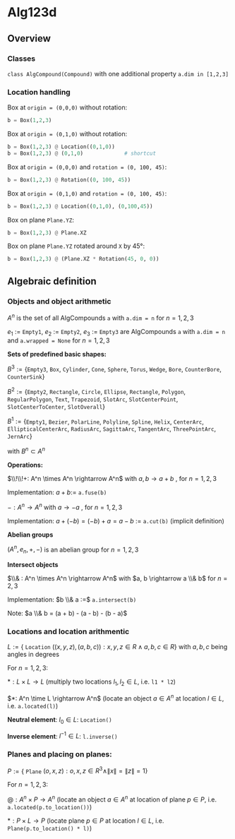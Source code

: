 # Alg123d

## Overview

### Classes

`class AlgCompound(Compound)` with one additional property `a.dim in [1,2,3]`

### Location handling

Box at `origin = (0,0,0)` without rotation:

```python
b = Box(1,2,3)
```

Box at `origin = (0,1,0)` without rotation:

```python
b = Box(1,2,3) @ Location((0,1,0))
b = Box(1,2,3) @ (0,1,0)             # shortcut
```

Box at `origin = (0,0,0)` and `rotation = (0, 100, 45)`:

```python
b = Box(1,2,3) @ Rotation((0, 100, 45))
```

Box at `origin = (0,1,0)` and `rotation = (0, 100, 45)`:

```python
b = Box(1,2,3) @ Location((0,1,0), (0,100,45))
```

Box on plane `Plane.YZ`:

```python
b = Box(1,2,3) @ Plane.XZ
```

Box on plane `Plane.YZ` rotated around `X` by 45°:

```python
b = Box(1,2,3) @ (Plane.XZ * Rotation(45, 0, 0))
```

## Algebraic definition

### Objects and object arithmetic

$A^n$ is the set of all AlgCompounds `a` with `a.dim = n` for $n = 1,2,3$

$e_1$ := `Empty1`, $e_2$ := `Empty2`, $e_3$ := `Empty3` are AlgCompounds `a` with `a.dim = n` and `a.wrapped = None` for $n = 1,2,3$

**Sets of predefined basic shapes:**

$B^3 := \lbrace$`Empty3`, `Box`, `Cylinder`, `Cone`, `Sphere`, `Torus`, `Wedge`, `Bore`, `CounterBore`, `CounterSink`$\rbrace$

$B^2 := \lbrace$`Empty2`, `Rectangle`, `Circle`, `Ellipse`, `Rectangle`, `Polygon`, `RegularPolygon`, `Text`, `Trapezoid`, `SlotArc`, `SlotCenterPoint`, `SlotCenterToCenter`, `SlotOverall`$\rbrace$

$B^1 := \lbrace$`Empty1`, `Bezier`, `PolarLine`, `Polyline`, `Spline`, `Helix`, `CenterArc`, `EllipticalCenterArc`, `RadiusArc`, `SagittaArc`, `TangentArc`, `ThreePointArc`, `JernArc`$\rbrace$

with $B^n \subset A^n$

**Operations:**

$\\!\\!+: A^n \times A^n \rightarrow A^n$ with $a, b \rightarrow a + b$ , for $n=1,2,3$

Implementation: $a + b :=$ `a.fuse(b)`

$-: A^n \rightarrow A^n$ with $a \rightarrow -a$ , for $n=1, 2,3$

Implementation: $a + (-b) = (-b) + a = a - b$ := `a.cut(b)` (implicit definition)

**Abelian groups**

$( A^n, e_n, +, -)$ is an abelian group for $n=1,2,3$

**Intersect objects**

$\\& : A^n \times A^n \rightarrow A^n$ with $a, b \rightarrow a \\& b$ for $n=2,3$

Implementation: $b \\& a :=$ `a.intersect(b)`

Note: $a \\& b = (a + b) - (a - b) - (b - a)$

### Locations and location arithmentic

$L  := \lbrace$ `Location` $((x,y,z), (a,b,c)): x,y,z \in R \land a,b,c \in R\rbrace$ with $a,b,c$ being angles in degrees

For $n = 1, 2, 3$:

$*: L \times L \rightarrow L$ (multiply two locations $l_1, l_2 \in L$, i.e. `l1 * l2`)

$*: A^n \time L \rightarrow A^n$ (locate an object $a \in A^n$ at location $l \in L$, i.e. `a.located(l)`)

**Neutral element**: $l_0 \in L$: `Location()`

**Inverse element**: $l^{-1} \in L$: `l.inverse()`

### Planes and placing on planes:

$P  := \lbrace$ `Plane` $(o,x,z): o,x,z ∈ R^3 \land \|x\| = \|z\| = 1\rbrace$

For $n = 1, 2, 3$:

$@: A^n \times P \rightarrow A^n$ (locate an object $a \in A^n$ at location of plane $p \in P$, i.e. `a.located(p.to_location())`)

$*: P \times L \rightarrow P$ (locate plane $p \in P$ at location $l \in L$, i.e. `Plane(p.to_location() * l)`)
